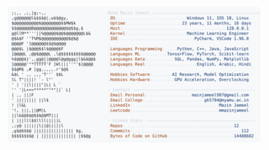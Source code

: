 <picture>
  <source srcset="https://raw.githubusercontent.com/mmazinjameel/mmazinjameel/main/dark_mode.svg?v=1761034541" media="(prefers-color-scheme: dark)">
  <img src="https://raw.githubusercontent.com/mmazinjameel/mmazinjameel/main/light_mode.svg?v=1761034541">
</picture>

